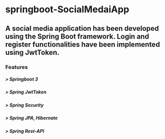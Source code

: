 # springboot-SocialMedaiApp

## A social media application has been developed using the Spring Boot framework. Login and register functionalities have been implemented using JwtToken.


### Features


##### > Springboot 3 
##### > Spring JwtToken
##### > Spring Security
##### > Spring JPA, Hibernate
##### > Spring Rest-API
